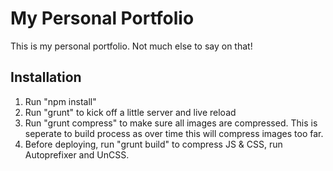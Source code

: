 # My Personal Portfolio
This is my personal portfolio. Not much else to say on that!

## Installation
1. Run "npm install"
2. Run "grunt" to kick off a little server and live reload 
4. Run "grunt compress" to make sure all images are compressed. This is seperate to build process as over time this will compress images too far.
5. Before deploying, run "grunt build" to compress JS & CSS, run Autoprefixer and UnCSS.
